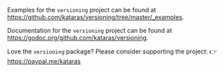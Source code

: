 Examples for the `versioning` project can be found at
<https://github.com/kataras/versioning/tree/master/_examples>.

Documentation for the `versioning` project can be found at
<https://godoc.org/github.com/kataras/versioning>.

Love the `versioning` package? Please consider supporting the project:
👉  https://paypal.me/kataras
